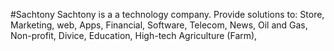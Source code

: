 #Sachtony
Sachtony is a a technology company. Provide solutions to:
Store,
Marketing,
web,
Apps,
Financial,
Software,
Telecom,
News,
Oil and Gas,
Non-profit,
Divice,
Education,
High-tech Agriculture (Farm),

